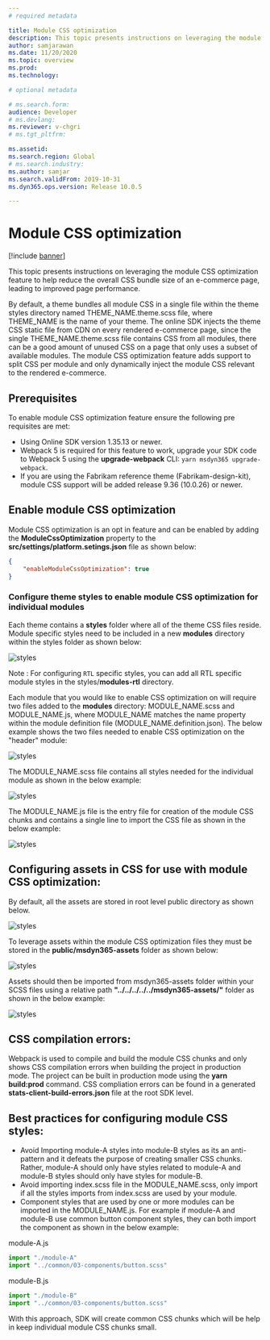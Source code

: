 ```yaml
---
# required metadata

title: Module CSS optimization
description: This topic presents instructions on leveraging the module CSS optimization feature to help reduce the overall CSS bundle size of an e-commerce page, leading to improved page performance.
author: samjarawan
ms.date: 11/20/2020
ms.topic: overview
ms.prod: 
ms.technology: 

# optional metadata

# ms.search.form: 
audience: Developer
# ms.devlang: 
ms.reviewer: v-chgri
# ms.tgt_pltfrm: 

ms.assetid: 
ms.search.region: Global
# ms.search.industry: 
ms.author: samjar
ms.search.validFrom: 2019-10-31
ms.dyn365.ops.version: Release 10.0.5

---
```

# Module CSS optimization

[!include [banner](../includes/banner.md)]

This topic presents instructions on leveraging the module CSS optimization feature to help reduce the overall CSS bundle size of an e-commerce page, leading to improved page performance.

By default, a theme bundles all module CSS in a single file within the theme styles directory named THEME_NAME.theme.scss file, where THEME_NAME is the name of your theme. The online SDK injects the theme CSS static file from CDN on every rendered e-commerce page, since the single THEME_NAME.theme.scss file contains CSS from all modules, there can be a good amount of unused CSS on a page that only uses a subset of available modules. The module CSS optimization feature adds support to split CSS per module and only dynamically inject the module CSS relevant to the rendered e-commerce.
 
## Prerequisites
To enable module CSS optimization feature ensure the following pre requisites are met:

* Using Online SDK version 1.35.13 or newer.
* Webpack 5 is required for this feature to work, upgrade your SDK code to Webpack 5 using the **upgrade-webpack** CLI: ```yarn msdyn365 upgrade-webpack```.
* If you are using the Fabrikam reference theme (Fabrikam-design-kit), module CSS support will be added release 9.36 (10.0.26) or newer.
 
## Enable module CSS optimization
Module CSS optimization is an opt in feature and can be enabled by adding the **ModuleCssOptimization** property to the **src/settings/platform.setings.json** file as shown below:

```json
{
    "enableModuleCssOptimization": true
}
```

### Configure theme styles to enable module CSS optimization for individual modules
 
Each theme contains a **styles** folder where all of the theme CSS files reside.  Module specific styles need to be included in a new **modules** directory within the styles folder as shown below:

![styles](media/css-optimization-1.png)

Note : For configuring `RTL` specific styles, you can add all RTL specific module styles in the styles/**modules-rtl** directory.
 
Each module that you would like to enable CSS optimization on will require two files added to the **modules** directory: MODULE_NAME.scss and MODULE_NAME.js, where MODULE_NAME matches the name property within the module definition file (MODULE_NAME.definition.json).  The below example shows the two files needed to enable CSS optimization on the "header" module:
 
![styles](media/css-optimization-2.png)
 
The MODULE_NAME.scss file contains all styles needed for the individual module as shown in the below example:

![styles](media/css-optimization-3.png)

The MODULE_NAME.js file is the entry file for creation of the module CSS chunks and contains a single line to import the CSS file as shown in the below example:

![styles](media/css-optimization-4.png) 
 
## Configuring assets in CSS for use with module CSS optimization:
 
By default, all the assets are stored in root level public directory as shown below.

![styles](media/css-optimization-5.png)  
 
To leverage assets within the module CSS optimization files they must be stored in the **public/msdyn365-assets** folder as shown below:

![styles](media/css-optimization-6.png)  
  
Assets should then be imported from msdyn365-assets folder within your SCSS files using a relative path **"../../../../../msdyn365-assets/"** folder as shown in the below example:

![styles](media/css-optimization-7.png) 

## CSS compilation errors:
Webpack is used to compile and build the module CSS chunks and only shows CSS compilation errors when building the project in production mode. The project can be built in production mode using the **yarn build:prod** command. CSS compliation errors can be found in a generated **stats-client-build-errors.json** file at the root SDK level.

## Best practices for configuring module CSS styles:
 
* Avoid Importing module-A styles into module-B styles as its an anti-pattern and it defeats the purpose of creating smaller CSS chunks. Rather, module-A should only have styles related to module-A and module-B styles should only have styles for module-B.
* Avoid importing index.scss file in the MODULE_NAME.scss, only import if all the styles imports from index.scss are used by your module.
* Component styles that are used by one or more modules can be imported in the MODULE_NAME.js.  For example if module-A and module-B use common button component styles, they can both import the component as shown in the below example:

module-A.js
```js
import "./module-A"
import "../common/03-components/button.scss"
```

module-B.js
```js
import "./module-B"
import "../common/03-components/button.scss"
``` 

With this approach, SDK will create common CSS chunks which will be help in keep individual module CSS chunks small.
 
